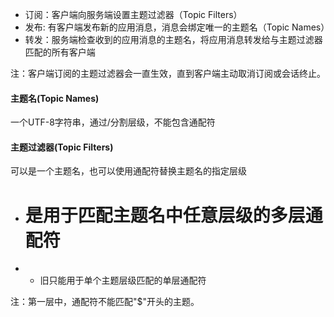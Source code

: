 

* 订阅：客户端向服务端设置主题过滤器（Topic Filters）
* 发布: 有客户端发布新的应用消息，消息会绑定唯一的主题名（Topic Names）
* 转发：服务端检查收到的应用消息的主题名，将应用消息转发给与主题过滤器匹配的所有客户端

注：客户端订阅的主题过滤器会一直生效，直到客户端主动取消订阅或会话终止。

#### 主题名(Topic Names)
一个UTF-8字符串，通过/分割层级，不能包含通配符
#### 主题过滤器(Topic Filters)
可以是一个主题名，也可以使用通配符替换主题名的指定层级
* # 是用于匹配主题名中任意层级的多层通配符
* + 旧只能用于单个主题层级匹配的单层通配符

注：第一层中，通配符不能匹配"$"开头的主题。
